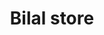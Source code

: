 ---
title: "Bilal store"
url: /karachi/bilal-store-plot-r-89-sector-15-a-3-sector-15-a-3-buffer-zone/
shop: general
---
